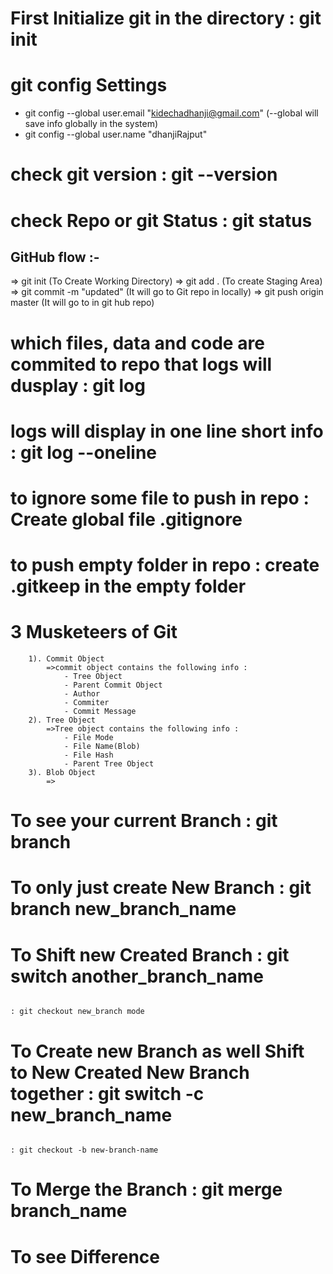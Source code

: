 # First Initialize git in the directory                     : git init
# git config Settings
- git config --global user.email "kidechadhanji@gmail.com"          (--global will save info globally in the system)
- git config --global user.name "dhanjiRajput"
# check git version                                         : git --version
# check Repo or git Status                                  : git status

## GitHub flow :-
=> git init (To Create Working Directory)  => git add . (To create Staging Area)  =>  git commit -m "updated"  (It will go to Git repo in locally)   =>  git push origin master (It will go to in git hub repo)


# which files, data and code are commited to repo that logs will dusplay        : git log
# logs will display in one line short info                                      : git log --oneline

# to ignore some file to push in repo                                           : Create global file .gitignore
# to push empty folder in repo                                                  : create .gitkeep in the empty folder 

# 3 Musketeers of Git
        1). Commit Object
            =>commit object contains the following info :
                - Tree Object
                - Parent Commit Object
                - Author
                - Commiter
                - Commit Message
        2). Tree Object
            =>Tree object contains the following info :
                - File Mode
                - File Name(Blob)
                - File Hash
                - Parent Tree Object
        3). Blob Object
            =>

# To see your current Branch                                                : git branch
# To only just create New Branch                                            : git branch new_branch_name
# To Shift new Created Branch                                               : git switch another_branch_name
                                                                            : git checkout new_branch mode
# To Create new Branch as well Shift to New Created New Branch together     : git switch -c new_branch_name
                                                                            : git checkout -b new-branch-name
# To Merge the Branch                                                       : git merge branch_name

# To see Difference